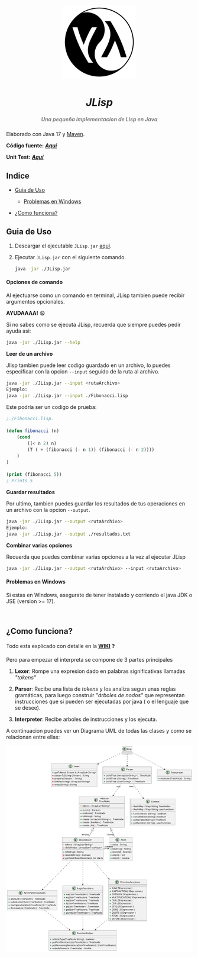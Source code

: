 <h1 align="center">
    <img src="./media/lispLogo.png" width="200px">
    <h1 align="center" style="font-style:italic;">JLisp</h1>
    <h5 align="center">
    <i style="color:grey;"> Una pequeña implementacion de Lisp en Java</i>
    </h5>

</h1>

Elaborado con Java 17 y [Maven](https://www.campusmvp.es/recursos/post/java-que-es-maven-que-es-el-archivo-pom-xml.aspx).

**Código fuente:**  [***Aquí***](https://github.com/DiegoLinares11/LISP-Project/tree/master/src/main/java/org/project)  

**Unit Test:** [***Aquí***](https://github.com/DiegoLinares11/LISP-Project/tree/master/src/test/java/org/project)  

## Indice

- [Guia de Uso](#guia-de-uso)
  
  - [Problemas en Windows](#problemas-en-windows)

- [¿Como funciona?](#como-funciona)

## Guia de Uso

1. Descargar el ejecutable `JLisp.jar` [aquí](https://github.com/DiegoLinares11/LISP-Project/releases).

2. Ejecutar `JLisp.jar` con el siguiente comando.
   
   ```bash
   java -jar ./JLisp.jar
   ```

#### Opciones de comando

Al ejectuarse como un comando en terminal, JLisp tambien puede recibir argumentos opcionales.

**AYUDAAAA!** 😩

Si no sabes como se ejecuta JLisp, recuerda que siempre puedes pedir ayuda asi:

```bash
java -jar ./JLisp.jar --help
```

**Leer de un archivo**

Jlisp tambien puede leer codigo guardado en un archivo, lo puedes especificar con la opcion `--input` seguido de la ruta al archivo.

```bash
java -jar ./JLisp.jar --input <rutaArchivo>
Ejemplo:
java -jar ./JLisp.jar --input ./Fibonacci.lisp
```

Este podría ser un codigo de prueba:

```lisp
;./Fibonacci.lisp.

(defun fibonacci (n)
    (cond
        ((< n 2) n)
        (T ( + (fibonacci (- n 1)) (fibonacci (- n 2))))
    )
)

(print (fibonacci 5))
; Prints 5
```

**Guardar resultados**

Por ultimo, tambien puedes guardar los resultados de tus operaciones en un archivo con la opcion `--output`.

```bash
java -jar ./JLisp.jar --output <rutaArchivo>
Ejemplo:
java -jar ./JLisp.jar --output ./resultados.txt
```

**Combinar varias opciones**

Recuerda que puedes combinar varias opciones a la vez al ejecutar JLisp

```bash
java -jar ./JLisp.jar --output <rutaArchivo> --input <rutaArchivo>
```

#### Problemas en Windows

Si estas en Windows, asegurate de tener instalado y corriendo el java JDK o JSE (version >= 17).

<img title="" src="./media/jarr.gif" alt="" width="673" data-align="center">

## ¿Como funciona?

Todo esta explicado con detalle en la  [**WIKI**](https://github.com/DiegoLinares11/LISP-Project/wiki) :question:

Pero para empezar el interpreta se compone de 3 partes principales

1. **Lexer**: Rompe una expresion dado en palabras significativas llamadas *"tokens"*

2. **Parser**: Recibe una lista de *tokens* y los analiza segun unas reglas gramáticas, para luego construir *"árboles de nodos"* que representan instrucciones que si pueden ser ejecutadas por java ( o el lenguaje que se desee).

3. **Interpreter**: Recibe arboles de instrucciones y los ejecuta.

A continuacion puedes ver un Diagrama UML de todas las clases y como se relacionan entre ellas:

![](./classesUML.png?)

